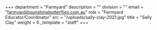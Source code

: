 +++
department = "Farmyard"
description = ""
division = ""
email = "farmyard@sunshinebutterflies.com.au"
role = "Farmyard Educator/Coordinator"
src = "/uploads/sally-clay-2021.jpg"
title = "Sally Clay"
weight = 6
_template = "staff"
+++

